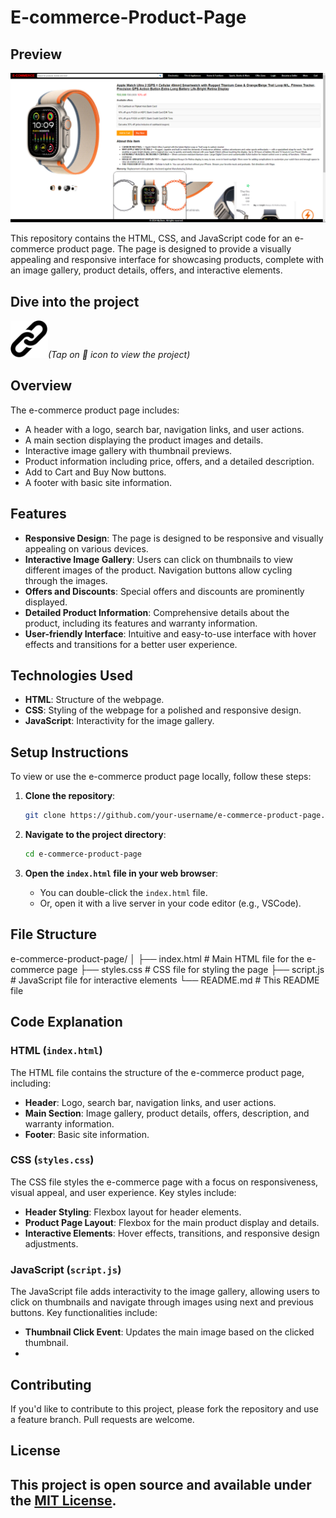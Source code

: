 # E-commerce-Product-Page
## Preview

![E-commerce-Product-Page Preview](thumbnail.png)

This repository contains the HTML, CSS, and JavaScript code for an e-commerce product page. The page is designed to provide a visually appealing and responsive interface for showcasing products, complete with an image gallery, product details, offers, and interactive elements.

## Dive into the project
[<img src="./link.png" width="60px" alt="link-icon">](https://krishitdas.github.io/E-commerce-Product-Page/)<span><em>(Tap on 🔗 icon to view the project)</em></span>

## Overview

The e-commerce product page includes:
- A header with a logo, search bar, navigation links, and user actions.
- A main section displaying the product images and details.
- Interactive image gallery with thumbnail previews.
- Product information including price, offers, and a detailed description.
- Add to Cart and Buy Now buttons.
- A footer with basic site information.

## Features

- **Responsive Design**: The page is designed to be responsive and visually appealing on various devices.
- **Interactive Image Gallery**: Users can click on thumbnails to view different images of the product. Navigation buttons allow cycling through the images.
- **Offers and Discounts**: Special offers and discounts are prominently displayed.
- **Detailed Product Information**: Comprehensive details about the product, including its features and warranty information.
- **User-friendly Interface**: Intuitive and easy-to-use interface with hover effects and transitions for a better user experience.

## Technologies Used

- **HTML**: Structure of the webpage.
- **CSS**: Styling of the webpage for a polished and responsive design.
- **JavaScript**: Interactivity for the image gallery.

## Setup Instructions

To view or use the e-commerce product page locally, follow these steps:

1. **Clone the repository**:
    ```bash
    git clone https://github.com/your-username/e-commerce-product-page.git
    ```

2. **Navigate to the project directory**:
    ```bash
    cd e-commerce-product-page
    ```

3. **Open the `index.html` file in your web browser**:
    - You can double-click the `index.html` file.
    - Or, open it with a live server in your code editor (e.g., VSCode).

## File Structure
e-commerce-product-page/
│
├── index.html # Main HTML file for the e-commerce page
├── styles.css # CSS file for styling the page
├── script.js # JavaScript file for interactive elements
└── README.md # This README file


## Code Explanation

### HTML (`index.html`)

The HTML file contains the structure of the e-commerce product page, including:

- **Header**: Logo, search bar, navigation links, and user actions.
- **Main Section**: Image gallery, product details, offers, description, and warranty information.
- **Footer**: Basic site information.

### CSS (`styles.css`)

The CSS file styles the e-commerce page with a focus on responsiveness, visual appeal, and user experience. Key styles include:

- **Header Styling**: Flexbox layout for header elements.
- **Product Page Layout**: Flexbox for the main product display and details.
- **Interactive Elements**: Hover effects, transitions, and responsive design adjustments.

### JavaScript (`script.js`)

The JavaScript file adds interactivity to the image gallery, allowing users to click on thumbnails and navigate through images using next and previous buttons. Key functionalities include:

- **Thumbnail Click Event**: Updates the main image based on the clicked thumbnail.
- 
## Contributing

If you'd like to contribute to this project, please fork the repository and use a feature branch. Pull requests are welcome.

## License

This project is open source and available under the [MIT License](LICENSE).
---
